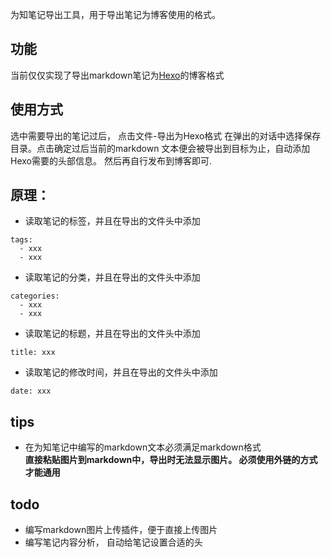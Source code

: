 为知笔记导出工具，用于导出笔记为博客使用的格式。 

## 功能
 当前仅仅实现了导出markdown笔记为[Hexo](https://hexo.io/zh-cn/docs/commands.html)的博客格式

## 使用方式
选中需要导出的笔记过后， 点击文件-导出为Hexo格式
在弹出的对话中选择保存目录。点击确定过后当前的markdown
文本便会被导出到目标为止，自动添加Hexo需要的头部信息。
然后再自行发布到博客即可.

## 原理：

- 读取笔记的标签，并且在导出的文件头中添加

>
	tags:
	  - xxx
	  - xxx


- 读取笔记的分类，并且在导出的文件头中添加

>
	categories:
	  - xxx 
	  - xxx

 
- 读取笔记的标题，并且在导出的文件头中添加
>
	title: xxx

- 读取笔记的修改时间，并且在导出的文件头中添加
>
	date: xxx


## tips
- 在为知笔记中编写的markdown文本必须满足markdown格式</br>
**直接粘贴图片到markdown中，导出时无法显示图片。 必须使用外链的方式才能通用**

## todo
- 编写markdown图片上传插件，便于直接上传图片
- 编写笔记内容分析， 自动给笔记设置合适的头